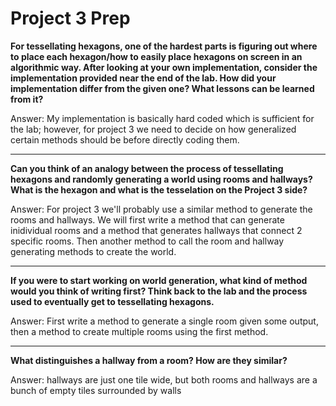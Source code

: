 # Project 3 Prep

**For tessellating hexagons, one of the hardest parts is figuring out where to place each hexagon/how to easily place hexagons on screen in an algorithmic way.
After looking at your own implementation, consider the implementation provided near the end of the lab.
How did your implementation differ from the given one? What lessons can be learned from it?**

Answer: My implementation is basically hard coded which is sufficient for the lab; however, for project 3 we need to decide on how generalized certain methods should be
before directly coding them.

-----

**Can you think of an analogy between the process of tessellating hexagons and randomly generating a world using rooms and hallways?
What is the hexagon and what is the tesselation on the Project 3 side?**

Answer: For project 3 we'll probably use a similar method to generate the rooms and hallways. We will first write a method that can generate inidividual
rooms and a method that generates hallways that connect 2 specific rooms. Then another method to call the room and hallway generating methods to create 
the world.

-----
**If you were to start working on world generation, what kind of method would you think of writing first? 
Think back to the lab and the process used to eventually get to tessellating hexagons.**

Answer: First write a method to generate a single room given some output, then a method to create multiple rooms using the first method.

-----
**What distinguishes a hallway from a room? How are they similar?**

Answer: hallways are just one tile wide, but both rooms and hallways are a bunch of empty tiles surrounded by walls
